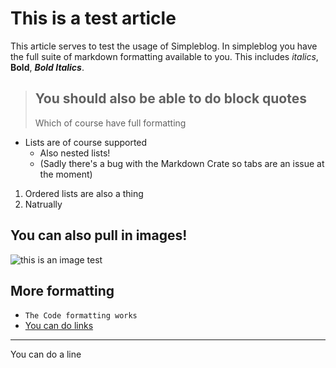 # This is a test article

This article serves to test the usage of Simpleblog.  In simpleblog you have the full suite of markdown formatting available to you.  This includes *italics*, **Bold**, ***Bold Italics***.  
> ## You should also be able to do block quotes
>
> Which of course have full formatting

- Lists are of course supported
    - Also nested lists!
    - (Sadly there's a bug with the Markdown Crate so tabs are an issue at the moment)

1. Ordered lists are also a thing
2. Natrually

## You can also pull in images!
![this is an image test](https://static.pexels.com/photos/45201/kitty-cat-kitten-pet-45201.jpeg)

## More formatting
- `The Code formatting works`
- [You can do links](https://www.youtube.com/watch?v=dQw4w9WgXcQ)

--------------

You can do a line